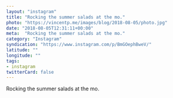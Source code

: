 ```yaml
---
layout: "instagram"
title: "Rocking the summer salads at the mo."
photo: "https://vincentp.me/images/blog/2018-08-05/photo.jpg"
date: "2018-08-05T12:31:11+00:00"
meta:  "Rocking the summer salads at the mo."
category: "Instagram"
syndication: "https://www.instagram.com/p/BmGOephBweV/"
latitude: ""
longitude: ""
tags:
- instagram
twitterCard: false
---
```

Rocking the summer salads at the mo.
